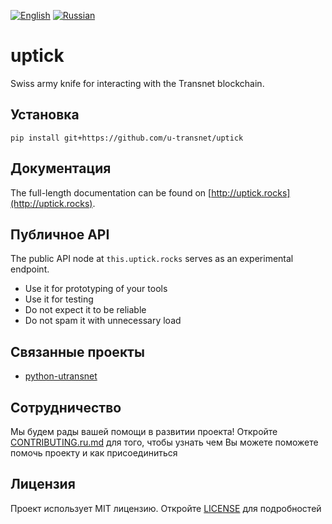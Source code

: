 [![English](https://thumb.ibb.co/jDrVkd/gb.png)](README.md) [![Russian](https://thumb.ibb.co/cjYMrJ/ru.png)](README.ru.md)

# uptick
Swiss army knife for interacting with the Transnet blockchain.

## Установка
```
pip install git+https://github.com/u-transnet/uptick
```

## Документация

The full-length documentation can be found on [http://uptick.rocks](http://uptick.rocks).

## Публичное API

The public API node at `this.uptick.rocks` serves as an experimental
endpoint. 

* Use it for prototyping of your tools
* Use it for testing
* Do not expect it to be reliable
* Do not spam it with unnecessary load


## Связанные проекты
- [python-utransnet](https://github.com/u-transnet/python-utransnet)

## Сотрудничество
Мы будем рады вашей помощи в развитии проекта! Откройте [CONTRIBUTING.ru.md](CONTRIBUTING.ru.md) для того, чтобы узнать чем Вы можете поможете помочь проекту и как присоединиться

## Лицензия
Проект использует MIT лицензию. Откройте [LICENSE](LICENSE) для подробностей

